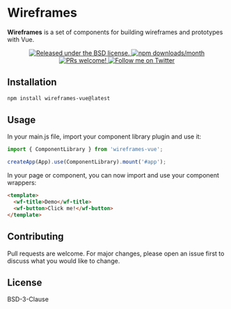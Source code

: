 # Wireframes

**Wireframes** is a set of components for building wireframes and prototypes with Vue.

<p align="center">
  <a href="../../LICENSE">
    <img alt="Released under the BSD license." src="https://img.shields.io/badge/license-BSD-blue.svg"  />
  </a>
  <a href="https://www.npmjs.com/package/wireframes-vue">
    <img alt="npm downloads/month" src="https://img.shields.io/npm/dm/wireframes-vue"  />
  </a>
  <a href="../../issues">
    <img alt="PRs welcome!" src="https://img.shields.io/badge/PRs-welcome-brightgreen.svg?style=flat"  />
  </a>
  <a href="https://twitter.com/salteadorneodev">
    <img alt="Follow me on Twitter" src="https://img.shields.io/twitter/follow/salteadorneodev.svg?label=follow+@salteadorneodev&style=social&logo=twitter"/>
  </a>
</p>

## Installation

```bash
npm install wireframes-vue@latest
```

## Usage

In your main.js file, import your component library plugin and use it:

```javascript
import { ComponentLibrary } from 'wireframes-vue';

createApp(App).use(ComponentLibrary).mount('#app');
```

In your page or component, you can now import and use your component wrappers:

```html
<template>
  <wf-title>Demo</wf-title>
  <wf-button>Click me!</wf-button>
</template>
```

## Contributing

Pull requests are welcome. For major changes, please open an issue first to discuss what you would like to change.

## License

BSD-3-Clause
